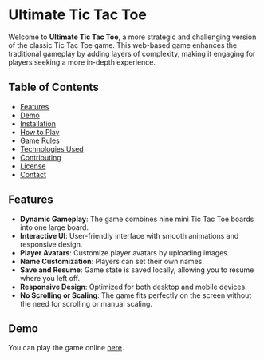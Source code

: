 # Ultimate Tic Tac Toe

Welcome to **Ultimate Tic Tac Toe**, a more strategic and challenging version of the classic Tic Tac Toe game. This web-based game enhances the traditional gameplay by adding layers of complexity, making it engaging for players seeking a more in-depth experience.

## Table of Contents

- [Features](#features)
- [Demo](#demo)
- [Installation](#installation)
- [How to Play](#how-to-play)
- [Game Rules](#game-rules)
- [Technologies Used](#technologies-used)
- [Contributing](#contributing)
- [License](#license)
- [Contact](#contact)

## Features

- **Dynamic Gameplay**: The game combines nine mini Tic Tac Toe boards into one large board.
- **Interactive UI**: User-friendly interface with smooth animations and responsive design.
- **Player Avatars**: Customize player avatars by uploading images.
- **Name Customization**: Players can set their own names.
- **Save and Resume**: Game state is saved locally, allowing you to resume where you left off.
- **Responsive Design**: Optimized for both desktop and mobile devices.
- **No Scrolling or Scaling**: The game fits perfectly on the screen without the need for scrolling or manual scaling.

## Demo

You can play the game online [here](https://hsiang086.github.io/tic-tac-toe-2/).

